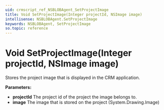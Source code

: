 ```yaml
---
uid: crmscript_ref_NSBLOBAgent_SetProjectImage
title: Void SetProjectImage(Integer projectId, NSImage image)
intellisense: NSBLOBAgent.SetProjectImage
keywords: NSBLOBAgent, SetProjectImage
so.topic: reference
---
```


# Void SetProjectImage(Integer projectId, NSImage image)

Stores the project image that is displayed in the CRM application.

**Parameters:**
 - **projectId** The project id of the project the image belongs to.
 - **image** The image that is stored on the project (System.Drawing.Image)
